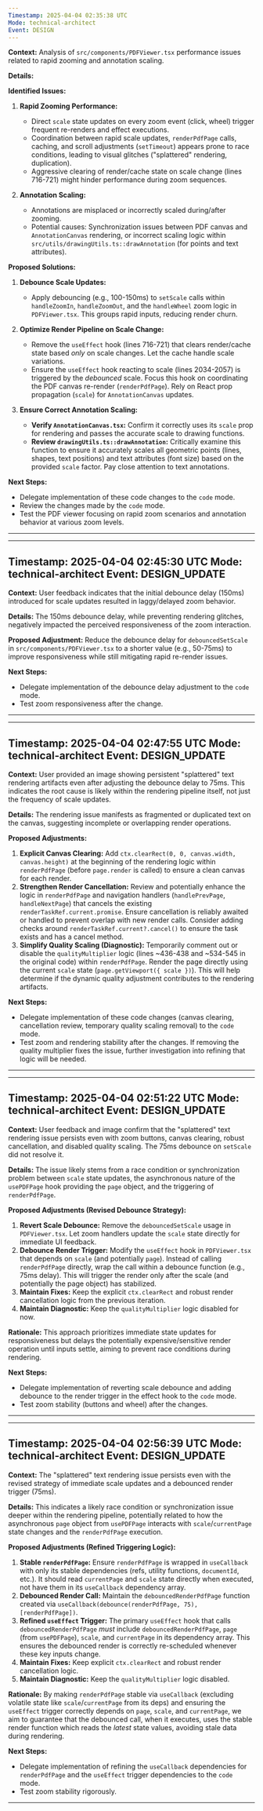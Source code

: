 ```yaml
---
Timestamp: 2025-04-04 02:35:38 UTC
Mode: technical-architect
Event: DESIGN
---
```


**Context:** Analysis of `src/components/PDFViewer.tsx` performance issues related to rapid zooming and annotation scaling.

**Details:**

**Identified Issues:**

1.  **Rapid Zooming Performance:**
    *   Direct `scale` state updates on every zoom event (click, wheel) trigger frequent re-renders and effect executions.
    *   Coordination between rapid scale updates, `renderPdfPage` calls, caching, and scroll adjustments (`setTimeout`) appears prone to race conditions, leading to visual glitches ("splattered" rendering, duplication).
    *   Aggressive clearing of render/cache state on scale change (lines 716-721) might hinder performance during zoom sequences.

2.  **Annotation Scaling:**
    *   Annotations are misplaced or incorrectly scaled during/after zooming.
    *   Potential causes: Synchronization issues between PDF canvas and `AnnotationCanvas` rendering, or incorrect scaling logic within `src/utils/drawingUtils.ts::drawAnnotation` (for points and text attributes).

**Proposed Solutions:**

1.  **Debounce Scale Updates:**
    *   Apply debouncing (e.g., 100-150ms) to `setScale` calls within `handleZoomIn`, `handleZoomOut`, and the `handleWheel` zoom logic in `PDFViewer.tsx`. This groups rapid inputs, reducing render churn.

2.  **Optimize Render Pipeline on Scale Change:**
    *   Remove the `useEffect` hook (lines 716-721) that clears render/cache state based *only* on scale changes. Let the cache handle scale variations.
    *   Ensure the `useEffect` hook reacting to scale (lines 2034-2057) is triggered by the *debounced* scale. Focus this hook on coordinating the PDF canvas re-render (`renderPdfPage`). Rely on React prop propagation (`scale`) for `AnnotationCanvas` updates.

3.  **Ensure Correct Annotation Scaling:**
    *   **Verify `AnnotationCanvas.tsx`:** Confirm it correctly uses its `scale` prop for rendering and passes the accurate scale to drawing functions.
    *   **Review `drawingUtils.ts::drawAnnotation`:** Critically examine this function to ensure it accurately scales all geometric points (lines, shapes, text positions) and text attributes (font size) based on the provided `scale` factor. Pay close attention to text annotations.

**Next Steps:**

*   Delegate implementation of these code changes to the `code` mode.
*   Review the changes made by the `code` mode.
*   Test the PDF viewer focusing on rapid zoom scenarios and annotation behavior at various zoom levels.
---

---
Timestamp: 2025-04-04 02:45:30 UTC
Mode: technical-architect
Event: DESIGN_UPDATE
---

**Context:** User feedback indicates that the initial debounce delay (150ms) introduced for scale updates resulted in laggy/delayed zoom behavior.

**Details:**
The 150ms debounce delay, while preventing rendering glitches, negatively impacted the perceived responsiveness of the zoom interaction.

**Proposed Adjustment:**
Reduce the debounce delay for `debouncedSetScale` in `src/components/PDFViewer.tsx` to a shorter value (e.g., 50-75ms) to improve responsiveness while still mitigating rapid re-render issues.

**Next Steps:**
*   Delegate implementation of the debounce delay adjustment to the `code` mode.
*   Test zoom responsiveness after the change.
---
---
Timestamp: 2025-04-04 02:47:55 UTC
Mode: technical-architect
Event: DESIGN_UPDATE
---

**Context:** User provided an image showing persistent "splattered" text rendering artifacts even after adjusting the debounce delay to 75ms. This indicates the root cause is likely within the rendering pipeline itself, not just the frequency of scale updates.

**Details:**
The rendering issue manifests as fragmented or duplicated text on the canvas, suggesting incomplete or overlapping render operations.

**Proposed Adjustments:**

1.  **Explicit Canvas Clearing:** Add `ctx.clearRect(0, 0, canvas.width, canvas.height)` at the beginning of the rendering logic within `renderPdfPage` (before `page.render` is called) to ensure a clean canvas for each render.
2.  **Strengthen Render Cancellation:** Review and potentially enhance the logic in `renderPdfPage` and navigation handlers (`handlePrevPage`, `handleNextPage`) that cancels the existing `renderTaskRef.current.promise`. Ensure cancellation is reliably awaited or handled to prevent overlap with new render calls. Consider adding checks around `renderTaskRef.current?.cancel()` to ensure the task exists and has a cancel method.
3.  **Simplify Quality Scaling (Diagnostic):** Temporarily comment out or disable the `qualityMultiplier` logic (lines ~436-438 and ~534-545 in the original code) within `renderPdfPage`. Render the page directly using the current `scale` state (`page.getViewport({ scale })`). This will help determine if the dynamic quality adjustment contributes to the rendering artifacts.

**Next Steps:**
*   Delegate implementation of these code changes (canvas clearing, cancellation review, temporary quality scaling removal) to the `code` mode.
*   Test zoom and rendering stability after the changes. If removing the quality multiplier fixes the issue, further investigation into refining that logic will be needed.
---
---
Timestamp: 2025-04-04 02:51:22 UTC
Mode: technical-architect
Event: DESIGN_UPDATE
---

**Context:** User feedback and image confirm that the "splattered" text rendering issue persists even with zoom buttons, canvas clearing, robust cancellation, and disabled quality scaling. The 75ms debounce on `setScale` did not resolve it.

**Details:**
The issue likely stems from a race condition or synchronization problem between `scale` state updates, the asynchronous nature of the `usePDFPage` hook providing the `page` object, and the triggering of `renderPdfPage`.

**Proposed Adjustments (Revised Debounce Strategy):**

1.  **Revert Scale Debounce:** Remove the `debouncedSetScale` usage in `PDFViewer.tsx`. Let zoom handlers update the `scale` state directly for immediate UI feedback.
2.  **Debounce Render Trigger:** Modify the `useEffect` hook in `PDFViewer.tsx` that depends on `scale` (and potentially `page`). Instead of calling `renderPdfPage` directly, wrap the call within a debounce function (e.g., 75ms delay). This will trigger the render only after the scale (and potentially the page object) has stabilized.
3.  **Maintain Fixes:** Keep the explicit `ctx.clearRect` and robust render cancellation logic from the previous iteration.
4.  **Maintain Diagnostic:** Keep the `qualityMultiplier` logic disabled for now.

**Rationale:**
This approach prioritizes immediate state updates for responsiveness but delays the potentially expensive/sensitive render operation until inputs settle, aiming to prevent race conditions during rendering.

**Next Steps:**
*   Delegate implementation of reverting scale debounce and adding debounce to the render trigger in the effect hook to the `code` mode.
*   Test zoom stability (buttons and wheel) after the changes.
---

---
Timestamp: 2025-04-04 02:56:39 UTC
Mode: technical-architect
Event: DESIGN_UPDATE
---

**Context:** The "splattered" text rendering issue persists even with the revised strategy of immediate scale updates and a debounced render trigger (75ms).

**Details:**
This indicates a likely race condition or synchronization issue deeper within the rendering pipeline, potentially related to how the asynchronous `page` object from `usePDFPage` interacts with `scale`/`currentPage` state changes and the `renderPdfPage` execution.

**Proposed Adjustments (Refined Triggering Logic):**

1.  **Stable `renderPdfPage`:** Ensure `renderPdfPage` is wrapped in `useCallback` with only its stable dependencies (refs, utility functions, `documentId`, etc.). It should read `currentPage` and `scale` state directly when executed, not have them in its `useCallback` dependency array.
2.  **Debounced Render Call:** Maintain the `debouncedRenderPdfPage` function created via `useCallback(debounce(renderPdfPage, 75), [renderPdfPage])`.
3.  **Refined `useEffect` Trigger:** The primary `useEffect` hook that calls `debouncedRenderPdfPage` *must* include `debouncedRenderPdfPage`, `page` (from `usePDFPage`), `scale`, and `currentPage` in its dependency array. This ensures the debounced render is correctly re-scheduled whenever these key inputs change.
4.  **Maintain Fixes:** Keep explicit `ctx.clearRect` and robust render cancellation logic.
5.  **Maintain Diagnostic:** Keep the `qualityMultiplier` logic disabled.

**Rationale:**
By making `renderPdfPage` stable via `useCallback` (excluding volatile state like `scale`/`currentPage` from its deps) and ensuring the `useEffect` trigger correctly depends on `page`, `scale`, and `currentPage`, we aim to guarantee that the debounced call, when it executes, uses the stable render function which reads the *latest* state values, avoiding stale data during rendering.

**Next Steps:**
*   Delegate implementation of refining the `useCallback` dependencies for `renderPdfPage` and the `useEffect` trigger dependencies to the `code` mode.
*   Test zoom stability rigorously.
---
